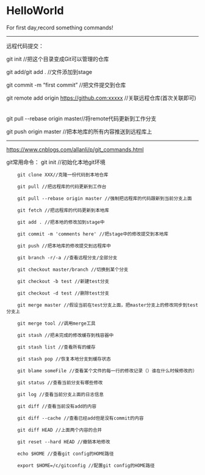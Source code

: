 # HelloWorld

For first day,record something commands!

----------------------------------------
远程代码提交：

git init //把这个目录变成Git可以管理的仓库 

git add/git add .  //文件添加到stage 

git commit -m “first commit” //把文件提交到仓库 　
　

git remote add origin https://github.com:xxxxx //关联远程仓库(首次关联即可) 
　

git pull --rebase origin master//将remote代码更新到工作分支


git push origin master //把本地库的所有内容推送到远程库上 


--------------------------------------
https://www.cnblogs.com/allanli/p/git_commands.html

git常用命令：
        git init //初始化本地git环境

        git clone XXX//克隆一份代码到本地仓库

        git pull //把远程库的代码更新到工作台

        git pull --rebase origin master //强制把远程库的代码跟新到当前分支上面

        git fetch //把远程库的代码更新到本地库

        git add . //把本地的修改加到stage中

        git commit -m 'comments here' //把stage中的修改提交到本地库

        git push //把本地库的修改提交到远程库中

        git branch -r/-a //查看远程分支/全部分支

        git checkout master/branch //切换到某个分支

        git checkout -b test //新建test分支

        git checkout -d test //删除test分支

        git merge master //假设当前在test分支上面，把master分支上的修改同步到test分支上

        git merge tool //调用merge工具

        git stash //把未完成的修改缓存到栈容器中

        git stash list //查看所有的缓存

        git stash pop //恢复本地分支到缓存状态

        git blame someFile //查看某个文件的每一行的修改记录（）谁在什么时候修改的）

        git status //查看当前分支有哪些修改

        git log //查看当前分支上面的日志信息

        git diff //查看当前没有add的内容

        git diff --cache //查看已经add但是没有commit的内容

        git diff HEAD //上面两个内容的合并

        git reset --hard HEAD //撤销本地修改

        echo $HOME //查看git config的HOME路径

        export $HOME=/c/gitconfig //配置git config的HOME路径
